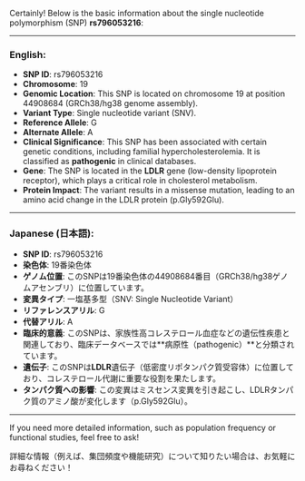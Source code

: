 Certainly! Below is the basic information about the single nucleotide polymorphism (SNP) **rs796053216**:

---

### **English:**
- **SNP ID**: rs796053216
- **Chromosome**: 19
- **Genomic Location**: This SNP is located on chromosome 19 at position 44908684 (GRCh38/hg38 genome assembly).
- **Variant Type**: Single nucleotide variant (SNV).
- **Reference Allele**: G
- **Alternate Allele**: A
- **Clinical Significance**: This SNP has been associated with certain genetic conditions, including familial hypercholesterolemia. It is classified as **pathogenic** in clinical databases.
- **Gene**: The SNP is located in the **LDLR** gene (low-density lipoprotein receptor), which plays a critical role in cholesterol metabolism.
- **Protein Impact**: The variant results in a missense mutation, leading to an amino acid change in the LDLR protein (p.Gly592Glu).

---

### **Japanese (日本語):**
- **SNP ID**: rs796053216
- **染色体**: 19番染色体
- **ゲノム位置**: このSNPは19番染色体の44908684番目（GRCh38/hg38ゲノムアセンブリ）に位置しています。
- **変異タイプ**: 一塩基多型（SNV: Single Nucleotide Variant）
- **リファレンスアリル**: G
- **代替アリル**: A
- **臨床的意義**: このSNPは、家族性高コレステロール血症などの遺伝性疾患と関連しており、臨床データベースでは**病原性（pathogenic）**と分類されています。
- **遺伝子**: このSNPは**LDLR**遺伝子（低密度リポタンパク質受容体）に位置しており、コレステロール代謝に重要な役割を果たします。
- **タンパク質への影響**: この変異はミスセンス変異を引き起こし、LDLRタンパク質のアミノ酸が変化します（p.Gly592Glu）。

---

If you need more detailed information, such as population frequency or functional studies, feel free to ask!

詳細な情報（例えば、集団頻度や機能研究）について知りたい場合は、お気軽にお尋ねください！